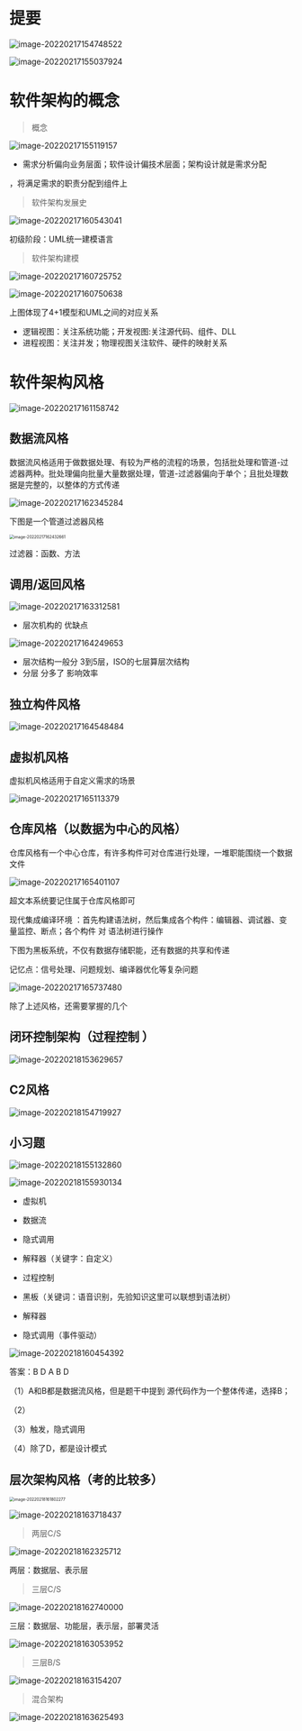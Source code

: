 # 提要

![image-20220217154748522](C:\Users\shasha\AppData\Roaming\Typora\typora-user-images\image-20220217154748522.png)

![image-20220217155037924](C:\Users\shasha\AppData\Roaming\Typora\typora-user-images\image-20220217155037924.png)



# 软件架构的概念

> 概念

![image-20220217155119157](C:\Users\shasha\AppData\Roaming\Typora\typora-user-images\image-20220217155119157.png)

- 需求分析偏向业务层面；软件设计偏技术层面；架构设计就是需求分配

，将满足需求的职责分配到组件上



> 软件架构发展史

![image-20220217160543041](C:\Users\shasha\AppData\Roaming\Typora\typora-user-images\image-20220217160543041.png)

初级阶段：UML统一建模语言



> 软件架构建模

![image-20220217160725752](C:\Users\shasha\AppData\Roaming\Typora\typora-user-images\image-20220217160725752.png)



![image-20220217160750638](C:\Users\shasha\AppData\Roaming\Typora\typora-user-images\image-20220217160750638.png)

上图体现了4+1模型和UML之间的对应关系

- 逻辑视图：关注系统功能；开发视图:关注源代码、组件、DLL
- 进程视图：关注并发；物理视图关注软件、硬件的映射关系



# 软件架构风格

![image-20220217161158742](C:\Users\shasha\AppData\Roaming\Typora\typora-user-images\image-20220217161158742.png)

## 数据流风格

数据流风格适用于做数据处理、有较为严格的流程的场景，包括批处理和管道-过滤器两种。批处理偏向批量大量数据处理，管道-过滤器偏向于单个；且批处理数据是完整的，以整体的方式传递

![image-20220217162345284](D:\Typora\pictures\image-20220217162345284.png)

下图是一个管道过滤器风格

<img src="D:\Typora\pictures\image-20220217162432661.png" alt="image-20220217162432661" style="zoom:50%;" />

过滤器：函数、方法



## 调用/返回风格

![image-20220217163312581](D:\Typora\pictures\image-20220217163312581.png)

- 层次机构的 优缺点

![image-20220217164249653](D:\Typora\pictures\image-20220217164249653.png)

- 层次结构一般分 3到5层，ISO的七层算层次结构
- 分层 分多了 影响效率



## 独立构件风格

![image-20220217164548484](D:\Typora\pictures\image-20220217164548484.png)



## 虚拟机风格 

虚拟机风格适用于自定义需求的场景 

![image-20220217165113379](D:\Typora\pictures\image-20220217165113379.png)



## 仓库风格（以数据为中心的风格）

仓库风格有一个中心仓库，有许多构件可对仓库进行处理，一堆职能围绕一个数据文件

![image-20220217165401107](D:\Typora\pictures\image-20220217165401107.png)

超文本系统要记住属于仓库风格即可

现代集成编译环境 ：首先构建语法树，然后集成各个构件：编辑器、调试器、变量监控、断点；各个构件 对 语法树进行操作



下图为黑板系统，不仅有数据存储职能，还有数据的共享和传递

记忆点：信号处理、问题规划、编译器优化等复杂问题

![image-20220217165737480](D:\Typora\pictures\image-20220217165737480.png)



除了上述风格，还需要掌握的几个

## 闭环控制架构（过程控制 ）



![image-20220218153629657](D:\Typora\pictures\image-20220218153629657.png)



## C2风格

![image-20220218154719927](D:\Typora\pictures\image-20220218154719927.png)



## 小习题

![image-20220218155132860](D:\Typora\pictures\image-20220218155132860.png)

![image-20220218155930134](D:\Typora\pictures\image-20220218155930134.png)



- 虚拟机

- 数据流
- 隐式调用
- 解释器（关键字：自定义）
- 过程控制
- 黑板（关键词：语音识别，先验知识这里可以联想到语法树）
- 解释器
- 隐式调用（事件驱动）



![image-20220218160454392](D:\Typora\pictures\image-20220218160454392.png)

答案：B  D A B D

（1）A和B都是数据流风格，但是题干中提到 源代码作为一个整体传递，选择B；

（2）

（3）触发，隐式调用

（4）除了D，都是设计模式



## 层次架构风格（考的比较多）

<img src="D:\Typora\pictures\image-20220218161802277.png" alt="image-20220218161802277" style="zoom:50%;" />

![image-20220218163718437](D:\Typora\pictures\image-20220218163718437.png)



> 两层C/S

![image-20220218162325712](D:\Typora\pictures\image-20220218162325712.png)

两层：数据层、表示层



> 三层C/S

![image-20220218162740000](D:\Typora\pictures\image-20220218162740000.png)

三层：数据层、功能层，表示层，部署灵活

![image-20220218163053952](D:\Typora\pictures\image-20220218163053952.png)



> 三层B/S

![image-20220218163154207](D:\Typora\pictures\image-20220218163154207.png)

> 混合架构

![image-20220218163625493](D:\Typora\pictures\image-20220218163625493.png)

